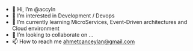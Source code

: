 - 👋 Hi, I’m @accyln
- 👀 I’m interested in Development / Devops
- 🌱 I’m currently learning MicroServices, Event-Driven architectures and Cloud environment
- 💞️ I’m looking to collaborate on ...
- 📫 How to reach me ahmetcanceylan@gmail.com

<!---
accyln/accyln is a ✨ special ✨ repository because its `README.md` (this file) appears on your GitHub profile.
You can click the Preview link to take a look at your changes.
--->
